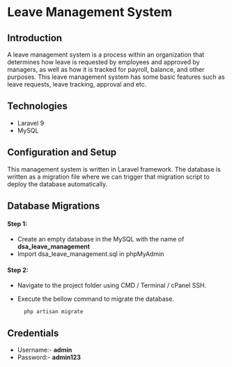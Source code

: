 # Leave Management System


## Introduction

A leave management system is a process within an organization that determines how leave is requested by employees and approved by managers, as well as how it is tracked for payroll, balance, and other purposes.
This leave management system has some basic features such as leave requests, leave tracking, approval and etc.

## Technologies
- Laravel 9
- MySQL


## Configuration and Setup

This management system is written in Laravel framework. The database is written as a migration file where we can trigger that migration script to deploy the database automatically.

## Database Migrations

#### Step 1:
- Create an empty database in the MySQL with the name of **dsa_leave_management**
- Import dsa_leave_management.sql in phpMyAdmin

#### Step 2:

- Navigate to the project folder using CMD / Terminal / cPanel SSH.


- Execute the bellow command to migrate the database.

  ```
    php artisan migrate
  ```


## Credentials
- Username:- **admin**
- Password:- **admin123**
